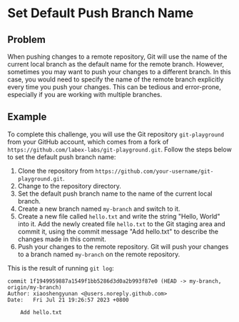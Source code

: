 # Set Default Push Branch Name

## Problem

When pushing changes to a remote repository, Git will use the name of the current local branch as the default name for the remote branch. However, sometimes you may want to push your changes to a different branch. In this case, you would need to specify the name of the remote branch explicitly every time you push your changes. This can be tedious and error-prone, especially if you are working with multiple branches.

## Example

To complete this challenge, you will use the Git repository `git-playground` from your GitHub account, which comes from a fork of `https://github.com/labex-labs/git-playground.git`. Follow the steps below to set the default push branch name:

1. Clone the repository from `https://github.com/your-username/git-playground.git`.
2. Change to the repository directory.
3. Set the default push branch name to the name of the current local branch.
4. Create a new branch named `my-branch` and switch to it.
5. Create a new file called `hello.txt` and write the string "Hello, World" into it. Add the newly created file `hello.txt` to the Git staging area and commit it, using the commit message "Add hello.txt" to describe the changes made in this commit.
6. Push your changes to the remote repository. Git will push your changes to a branch named `my-branch` on the remote repository.

This is the result of running `git log`:
```shell
commit 1f1949959887a1549f1bb5286d3d0a2b993f87e0 (HEAD -> my-branch, origin/my-branch)
Author: xiaoshengyunan <@users.noreply.github.com>
Date:   Fri Jul 21 19:26:57 2023 +0800

    Add hello.txt
```
